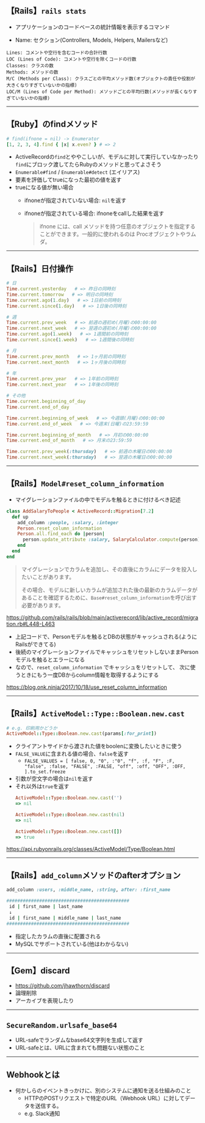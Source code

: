 ## 【Rails】`rails stats`
- アプリケーションのコードベースの統計情報を表示するコマンド

- Name: セクション(Controllers, Models, Helpers, Mailersなど)

```
Lines: コメントや空行を含むコードの合計行数
LOC (Lines of Code): コメントや空行を除くコードの行数
Classes: クラスの数
Methods: メソッドの数
M/C (Methods per Class): クラスごとの平均メソッド数(オブジェクトの責任や役割が大きくなりすぎていないかの指標)
LOC/M (Lines of Code per Method): メソッドごとの平均行数(メソッドが長くなりすぎていないかの指標)
```
---

## 【Ruby】のfindメソッド
```ruby
# find(ifnone = nil) -> Enumerator
[1, 2, 3, 4].find { |x| x.even? } # => 2
```
- ActiveRecordの`find`とややこしいが、モデルに対して実行していなかったり`find`にブロック渡してたらRubyのメソッドと思ってよさそう
- `Enumerable#find` / `Enumerable#detect` (エイリアス)
- 要素を評価してtrueになった最初の値を返す
- trueになる値が無い場合
  - ifnoneが指定されていない場合: `nil`を返す
  - ifnoneが指定されている場合: ifnoneをcallした結果を返す
 
    > ifnone には、call メソッドを持つ任意のオブジェクトを指定することができます。一般的に使われるのは Procオブジェクトやラムダ。
---

## 【Rails】日付操作
```ruby
# 日
Time.current.yesterday   # => 昨日の同時刻
Time.current.tomorrow   # => 明日の同時刻
Time.current.ago(1.day)   # => 1日前の同時刻
Time.current.since(1.day)   # => 1日後の同時刻

# 週
Time.current.prev_week   # => 前週の週初め(月曜)の00:00:00
Time.current.next_week   # => 翌週の週初め(月曜)の00:00:00
Time.current.ago(1.week)   # => 1週間前の同時刻
Time.current.since(1.week)   # => 1週間後の同時刻

# 月
Time.current.prev_month   # => 1ヶ月前の同時刻
Time.current.next_month   # => 1ヶ月後の同時刻

# 年
Time.current.prev_year   # => 1年前の同時刻
Time.current.next_year   # => 1年後の同時刻
```
```ruby
# その他
Time.current.beginning_of_day
Time.current.end_of_day

Time.current.beginning_of_week   # => 今週頭(月曜)の00:00:00
Time.current.end_of_week   # => 今週末(日曜)の23:59:59

Time.current.beginning_of_month   # => 月初の00:00:00
Time.current.end_of_month   # => 月末の23:59:59

Time.current.prev_week(:thursday)   # => 前週の木曜日の00:00:00
Time.current.next_week(:thursday)   # => 翌週の木曜日の00:00:00
```

---

## 【Rails】`Model#reset_column_information`
- マイグレーションファイルの中でモデルを触るときに付けるべき記述
```ruby
class AddSalaryToPeople < ActiveRecord::Migration[7.2]
  def up
    add_column :people, :salary, :integer
    Person.reset_column_information
    Person.all.find_each do |person|
      person.update_attribute :salary, SalaryCalculator.compute(person)
    end
  end
end
```
> マイグレーションでカラムを追加し、その直後にカラムにデータを投入したいことがあります。
> 
> その場合、モデルに新しいカラムが追加された後の最新のカラムデータがあることを確認するために、`Base#reset_column_information`を呼び出す必要があります。

https://github.com/rails/rails/blob/main/activerecord/lib/active_record/migration.rb#L448-L463

- 上記コードで、Personモデルを触るとDBの状態がキャッシュされる(ようにRailsができてる)
- 後続のマイグレーションファイルでキャッシュをリセットしないままPersonモデルを触るとエラーになる
- なので、`reset_column_information` でキャッシュをリセットして、 次に使うときにもう一度DBからcolumn情報を取得するようにする

https://blog.onk.ninja/2017/10/18/use_reset_column_information

---

## 【Rails】`ActiveModel::Type::Boolean.new.cast`
```ruby
# e.g. 印刷用かどうか
ActiveModel::Type::Boolean.new.cast(params[:for_print])
```
- クライアントサイドから渡された値をboolenに変換したいときに使う
 - `FALSE_VALUE`に含まれる値の場合、`false`を返す
   - `FALSE_VALUES = [ false, 0, "0", :"0", "f", :f, "F", :F, "false", :false, "FALSE", :FALSE, "off", :off, "OFF", :OFF, ].to_set.freeze`
 - 引数が空文字の場合は`nil`を返す
 - それ以外は`true`を返す
    ```ruby
    ActiveModel::Type::Boolean.new.cast('')
    => nil
    
    ActiveModel::Type::Boolean.new.cast(nil)
    => nil

    ActiveModel::Type::Boolean.new.cast([])
    => true
    ```

https://api.rubyonrails.org/classes/ActiveModel/Type/Boolean.html

---

## 【Rails】`add_column`メソッドのafterオプション
```ruby
add_column :users, :middle_name, :string, after: :first_name

#############################################
 id | first_name | last_name
 ↓
 id | first_name | middle_name | last_name
#############################################
```
- 指定したカラムの直後に配置される
- MySQLでサポートされている(他はわからない)

---

## 【Gem】discard
- https://github.com/jhawthorn/discard
- 論理削除
- アーカイブを表現したり

---

## `SecureRandom.urlsafe_base64`
- URL-safeでランダムなbase64文字列を生成して返す
- URL-safeとは、URLに含まれても問題ない状態のこと

---

## Webhookとは
- 何かしらのイベントきっかけに、別のシステムに通知を送る仕組みのこと
  - HTTPのPOSTリクエストで特定のURL（Webhook URL）に対してデータを送信する。
  - e.g. Slack通知
